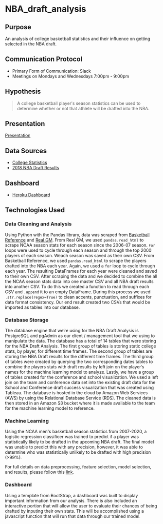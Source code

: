 # NBA_draft_analysis

## Purpose
An analysis of college basketball statistics and their influence on getting selected in the NBA draft.

## Communication Protocol

- Primary Form of Communication: Slack
- Meetings on Mondays and Wednesdays 7:00pm - 9:00pm

## Hypothesis
> A college basketball player's season statistics can be used to determine whether or not that athlete will be drafted into the NBA.

## Presentation

[Presentation](https://docs.google.com/presentation/d/1axGv6Pm4fon6xYLTXVXtWeYSV64yRAL0FVUgOXtctLQ/edit?usp=sharing)

## Data Sources
- [College Statistics](https://basketball.realgm.com/ncaa/stats/2018/Averages/Qualified/All/Season/All/points/desc/1/)
- [2018 NBA Draft Results](https://www.basketball-reference.com/draft/NBA_2018.html)

## Dashboard

- [Heroku Dashboard](https://nba-draft-predictor.herokuapp.com/)

## Technologies Used

### Data Cleaning and Analysis
Using Python with the Pandas library, data was scraped from [Basketball Reference](https://www.basketball-reference.com/draft/NBA_2018.html) and [Real GM](https://basketball.realgm.com/ncaa/stats/2018/Averages/Qualified/All/Season/All/points/desc/1/). From Real GM, we used `pandas.read_html` to scrape NCAA season stats for each season since the 2006-07 season. `For` loops were used to cycle through each season and through the top 2000 players of each season. Weach season was saved as their own CSV. From Basketball Reference, we used `pandas.read_html` to scrape the players drafted into the NBA each year. Again, we used a `for` loop to cycle through each year. The resulting DataFrames for each year were cleaned and saved to their own CSV. After scraping the data and we decided to combine the all the NCAA season stats data into one master CSV and all NBA draft results into another CSV. To do this we created a function to read through each CSV and `.append` it to an empty DataFrame. During this process we used `.str.replace(regex=True)` to clean accents, punctuation, and suffixes for data format consistency. Our end result created two CSVs that would be imported as tables into our database.

### Database Storage
The database engine that we’re using for the NBA Draft Analysis is PostgreSQL and pgAdmin as our client / management tool that we using to manipulate the data. The database has a total of 14 tables that were storing for the NBA Draft Analysis.  The first group of tables is storing static college stats, by player, for different time frames.  The second group of tables are storing the NBA Draft results for the different time frames.  The third group of tables were created by querying the two corresponding dates tables to combine the players stats with draft results by left join on the player’s names for the machine learning model to analyze.  Lastly, we have a group of tables created for the conference and school visualization.  We used a left join on the team and conference data set into the existing draft data for the School and Conference draft success visualization that was created using Tableau.  The database is hosted in the cloud by Amazon Web Services (AWS) by using the Relational Database Service (RDS).  The cleaned data is then stored in an Amazon S3 bucket where it is made available to the team for the machine learning model to reference.

### Machine Learning

Using the NCAA men's basketball season statistics from 2007-2020, a logistic regression classificer was trained to predict if a player was statistically likely to be drafted in the upcoming NBA draft. The final model was unable to predict this with any precision, however, it was able to determine who was statistically unlikely to be drafted with high precision (>99%).
  
For full details on data preprocessing, feature selection, model selection, and results, please follow this [link](https://github.com/thorson-skywalker/NBA_draft_analysis/blob/main/ML/NBA_ML_Report.md).

### Dashboard

Using a template from BootStrap, a dashboard was built to display important information from our analysis. There is also included an interactive portion that will allow the user to evaluate their chances of being drafted by inputing their own stats. This will be accomplished using a javascript function that will run that data through our trained model.